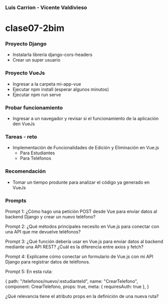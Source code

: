 ### Luis Carrion - Vicente Valdivieso

# clase07-2bim

### Proyecto Django

* Instalarla librería django-cors-headers
* Crear un super usuario


### Proyecto VueJs

* Ingresar a la carpeta mi-app-vue
* Ejecutar npm install (esperar algunos minutos)
* Ejecutar npm run serve

### Probar funcionamiento

* Ingresar a un navegador y revisar si el funcionamiento de la aplicación den VueJs

### Tareas - reto

* Implementación de Funcionalidades de Edición y Eliminación en Vue.js
  * Para Estudiantes
  * Para Teléfonos

### Recomendación

 * Tomar un tiempo produnte para analizar el código ya generado en VueJs

### Prompts
 
Prompt 1: ¿Cómo hago una petición POST desde Vue para enviar datos al backend Django y crear un nuevo teléfono?

Prompt 2: ¿Qué métodos principales necesito en Vue.js para conectar con una API que me devuelve teléfonos?

Prompt 3: ¿Qué función debería usar en Vue.js para enviar datos al backend mediante una API REST? ¿Cuál es la diferencia entre axios y fetch?

Prompt 4: Explícame cómo conectar un formulario de Vue.js con mi API Django para registrar datos de teléfonos.

Prompt 5: En esta ruta:

{
    path: "/telefonos/nuevo/:estudianteId",
    name: "CrearTelefono",
    component: CrearTelefono, 
    props: true,
    meta: { requiresAuth: true },
}

¿Qué relevancia tiene el atributo props en la definición de una nueva ruta?
